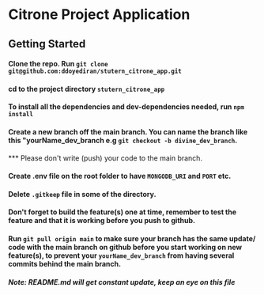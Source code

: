 # Citrone Project Application

## Getting Started

#### Clone the repo. Run `git clone git@github.com:ddoyediran/stutern_citrone_app.git`

#### cd to the project directory `stutern_citrone_app`

#### To install all the dependencies and dev-dependencies needed, run `npm install`

#### Create a new branch off the main branch. You can name the branch like this "yourName_dev_branch e.g `git checkout -b divine_dev_branch`.

\*\*\* Please don't write (push) your code to the main branch.

#### Create .env file on the root folder to have `MONGODB_URI` and `PORT` etc.

#### Delete `.gitkeep` file in some of the directory.

#### Don't forget to build the feature(s) one at time, remember to test the feature and that it is working before you push to github.

#### Run `git pull origin main` to make sure your branch has the same update/ code with the main branch on github before you start working on new feature(s), to prevent your `yourName_dev_branch` from having several commits behind the main branch.

##### Note: README.md will get constant update, keep an eye on this file
